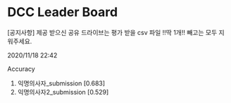 # DCC Leader Board
[공지사항] 제공 받으신 공유 드라이브는 평가 받을 csv 파일 !!딱 1개!! 빼고는 모두 지워주세요.

2020/11/18 22:42

Accuracy
1. 익명의사자_submission [0.683]  
2. 익명의사자2_submission [0.529]  
